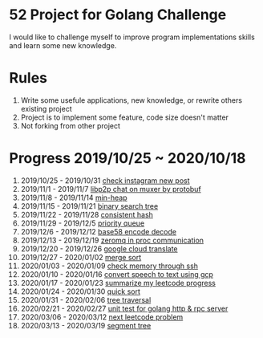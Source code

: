 # 52 Project for Golang Challenge

I would like to challenge myself to improve program implementations skills and learn some new knowledge.

# Rules

1. Write some usefule applications, new knowledge, or rewrite others existing project
1. Project is to implement some feature, code size doesn't matter
1. Not forking from other project

# Progress 2019/10/25 ~ 2020/10/18
1. 2019/10/25 - 2019/10/31 [check instagram new post](https://github.com/jamieabc/ig-check-new-post)
2. 2019/11/1 - 2019/11/7 [libp2p chat on muxer by protobuf](https://github.com/jamieabc/libp2p-muxer-chat-with-protobuf)
3. 2019/11/8 - 2019/11/14 [min-heap](https://github.com/jamieabc/heap)
4. 2019/11/15 - 2019/11/21 [binary search tree](https://github.com/jamieabc/binary-search-tree)
5. 2019/11/22 - 2019/11/28 [consistent hash](https://github.com/jamieabc/consistent-hash)
6. 2019/11/29 - 2019/12/5 [priority queue](https://github.com/jamieabc/priority-queue)
7. 2019/12/6 - 2019/12/12 [base58 encode decode](https://github.com/jamieabc/base58-encode-decode)
8. 2019/12/13 - 2019/12/19 [zeromq in proc communication](https://github.com/jamieabc/zmq-in-proc)
9. 2019/12/20 - 2019/12/26 [google cloud translate](https://github.com/jamieabc/translate)
10. 2019/12/27 - 2020/01/02 [merge sort](https://github.com/jamieabc/go-merge-sort)
11. 2020/01/03 - 2020/01/09 [check memory through ssh](https://github.com/jamieabc/ssh-mem-logger)
12. 2020/01/10 - 2020/01/16 [convert speech to text using gcp](https://github.com/jamieabc/go-gcp-speech-to-text)
13. 2020/01/17 - 2020/01/23 [summarize my leetcode progress](https://github.com/jamieabc/go-git-log-summary)
14. 2020/01/24 - 2020/01/30 [quick sort](https://github.com/jamieabc/quick-sort)
15. 2020/01/31 - 2020/02/06 [tree traversal](https://github.com/jamieabc/tree-traversal)
16. 2020/02/21 - 2020/02/27 [unit test for golang http & rpc server](https://github.com/jamieabc/go-simple-http-for-test)
17. 2020/03/06 - 2020/03/12 [next leetcode problem](https://github.com/jamieabc/next-leetcode)
18. 2020/03/13 - 2020/03/19 [segment tree](git@github.com:jamieabc/go-segment-tree.git)
